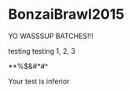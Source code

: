 # BonzaiBrawl2015


YO WASSSUP BATCHES!!!



testing testing 1, 2, 3

**%$&#*#^

Your test is inferior
